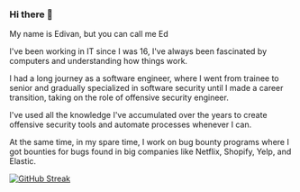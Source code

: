 ### Hi there 👋

My name is Edivan, but you can call me Ed

I've been working in IT since I was 16, I've always been fascinated by computers and understanding how things work.

I had a long journey as a software engineer, where I went from trainee to senior and gradually specialized in software security until I made a career transition, taking on the role of offensive security engineer.

I've used all the knowledge I've accumulated over the years to create offensive security tools and automate processes whenever I can.

At the same time, in my spare time, I work on bug bounty programs where I got bounties for bugs found in big companies like Netflix, Shopify, Yelp, and Elastic.

[![GitHub Streak](https://github-readme-streak-stats.herokuapp.com?user=edivangalindo&theme=dark&date_format=M%20j%5B%2C%20Y%5D)](https://git.io/streak-stats)

<!--
**edivangalindo/edivangalindo** is a ✨ _special_ ✨ repository because its `README.md` (this file) appears on your GitHub profile.

Here are some ideas to get you started:

- 🔭 I’m currently working on ...
- 🌱 I’m currently learning ...
- 👯 I’m looking to collaborate on ...
- 🤔 I’m looking for help with ...
- 💬 Ask me about ...
- 📫 How to reach me: ...
- 😄 Pronouns: ...
- ⚡ Fun fact: ...
-->
